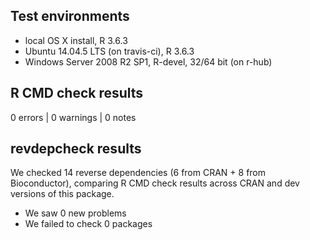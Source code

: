 ## Test environments
* local OS X install, R 3.6.3
* Ubuntu 14.04.5 LTS (on travis-ci), R 3.6.3
* Windows Server 2008 R2 SP1, R-devel, 32/64 bit (on r-hub)
  
## R CMD check results

0 errors | 0 warnings | 0 notes 

## revdepcheck results

We checked 14 reverse dependencies (6 from CRAN + 8 from Bioconductor), comparing R CMD check results across CRAN and dev versions of this package.

 * We saw 0 new problems
 * We failed to check 0 packages
  
